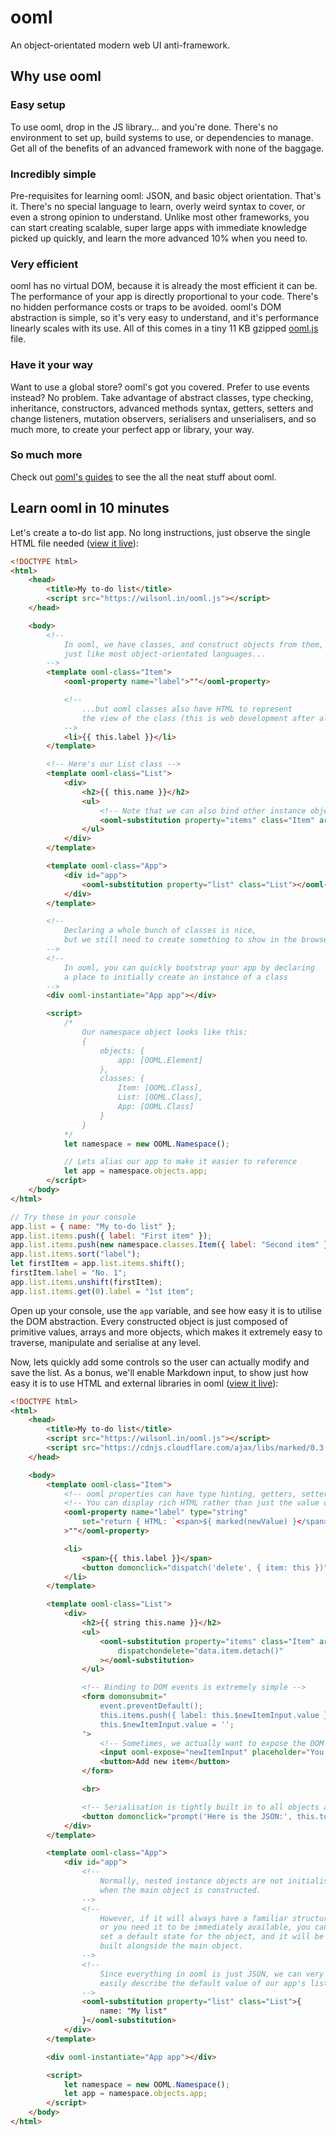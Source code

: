 # ooml
An object-orientated modern web UI anti-framework.

## Why use ooml

### Easy setup
To use ooml, drop in the JS library... and you're done. There's no environment to set up, build systems to use, or dependencies to manage. Get all of the benefits of an advanced framework with none of the baggage.

### Incredibly simple
Pre-requisites for learning ooml: JSON, and basic object orientation. That's it. There's no special language to learn, overly weird syntax to cover, or even a strong opinion to understand. Unlike most other frameworks, you can start creating scalable, super large apps with immediate knowledge picked up quickly, and learn the more advanced 10% when you need to.

### Very efficient
ooml has no virtual DOM, because it is already the most efficient it can be. The performance of your app is directly proportional to your code. There's no hidden performance costs or traps to be avoided. ooml's DOM abstraction is simple, so it's very easy to understand, and it's performance linearly scales with its use. All of this comes in a tiny 11 KB gzipped [ooml.js](https://wilsonl.in/ooml.js) file.

### Have it your way
Want to use a global store? ooml's got you covered. Prefer to use events instead? No problem. Take advantage of abstract classes, type checking, inheritance, constructors, advanced methods syntax, getters, setters and change listeners, mutation observers, serialisers and unserialisers, and so much more, to create your perfect app or library, your way.

### So much more
Check out [ooml's guides](https://wilsonl.in/docs/ooml) to see the all the neat stuff about ooml.


## Learn ooml in 10 minutes

Let's create a to-do list app. No long instructions, just observe the single HTML file needed ([view it live](https://wilsonl.in/ooml/examples/to-do-list-1.html)):

```html
<!DOCTYPE html>
<html>
    <head>
        <title>My to-do list</title>
        <script src="https://wilsonl.in/ooml.js"></script>
    </head>

    <body>
        <!--
            In ooml, we have classes, and construct objects from them,
            just like most object-orientated languages...
        -->
        <template ooml-class="Item">
            <ooml-property name="label">""</ooml-property>

            <!--
                ...but ooml classes also have HTML to represent
                the view of the class (this is web development after all)
            -->
            <li>{{ this.label }}</li>
        </template>

        <!-- Here's our List class -->
        <template ooml-class="List">
            <div>
                <h2>{{ this.name }}</h2>
                <ul>
                    <!-- Note that we can also bind other instance objects or an array of them -->
                    <ooml-substitution property="items" class="Item" array></ooml-substitution>
                </ul>
            </div>
        </template>

        <template ooml-class="App">
            <div id="app">
                <ooml-substitution property="list" class="List"></ooml-substitution>
            </div>
        </template>

        <!--
            Declaring a whole bunch of classes is nice,
            but we still need to create something to show in the browser
        -->
        <!--
            In ooml, you can quickly bootstrap your app by declaring
            a place to initially create an instance of a class
        -->
        <div ooml-instantiate="App app"></div>

        <script>
            /*
                Our namespace object looks like this:
                {
                    objects: {
                        app: [OOML.Element]
                    },
                    classes: {
                        Item: [OOML.Class],
                        List: [OOML.Class],
                        App: [OOML.Class]
                    }
                }
            */
            let namespace = new OOML.Namespace();

            // Lets alias our app to make it easier to reference
            let app = namespace.objects.app;
        </script>
    </body>
</html>
```

```javascript
// Try these in your console
app.list = { name: "My to-do list" };
app.list.items.push({ label: "First item" });
app.list.items.push(new namespace.classes.Item({ label: "Second item" }));
app.list.items.sort("label");
let firstItem = app.list.items.shift();
firstItem.label = "No. 1";
app.list.items.unshift(firstItem);
app.list.items.get(0).label = "1st item";
```

Open up your console, use the `app` variable, and see how easy it is to utilise the DOM abstraction. Every constructed object is just composed of primitive values, arrays and more objects, which makes it extremely easy to traverse, manipulate and serialise at any level.

Now, lets quickly add some controls so the user can actually modify and save the list. As a bonus, we'll enable Markdown input, to show just how easy it is to use HTML and external libraries in ooml ([view it live](https://wilsonl.in/ooml/examples/to-do-list-2.html)):

```html
<!DOCTYPE html>
<html>
    <head>
        <title>My to-do list</title>
        <script src="https://wilsonl.in/ooml.js"></script>
        <script src="https://cdnjs.cloudflare.com/ajax/libs/marked/0.3.6/marked.min.js"></script>
    </head>

    <body>
        <template ooml-class="Item">
            <!-- ooml properties can have type hinting, getters, setters, and change listeners -->
            <!-- You can display rich HTML rather than just the value of a property -->
            <ooml-property name="label" type="string"
                set="return { HTML: `<span>${ marked(newValue) }</span>` }"
            >""</ooml-property>

            <li>
                <span>{{ this.label }}</span>
                <button domonclick="dispatch('delete', { item: this })">Delete</button>
            </li>
        </template>

        <template ooml-class="List">
            <div>
                <h2>{{ string this.name }}</h2>
                <ul>
                    <ooml-substitution property="items" class="Item" array
                        dispatchondelete="data.item.detach()"
                    ></ooml-substitution>
                </ul>

                <!-- Binding to DOM events is extremely simple -->
                <form domonsubmit="
                    event.preventDefault();
                    this.items.push({ label: this.$newItemInput.value });
                    this.$newItemInput.value = '';
                ">
                    <!-- Sometimes, we actually want to expose the DOM -->
                    <input ooml-expose="newItemInput" placeholder="You can use Markdown!">
                    <button>Add new item</button>
                </form>

                <br>

                <!-- Serialisation is tightly built in to all objects and arrays -->
                <button domonclick="prompt('Here is the JSON:', this.toJSON())">Serialise this list</button>
            </div>
        </template>

        <template ooml-class="App">
            <div id="app">
                <!--
                    Normally, nested instance objects are not initialised
                    when the main object is constructed.
                -->
                <!--
                    However, if it will always have a familiar structure,
                    or you need it to be immediately available, you can
                    set a default state for the object, and it will be
                    built alongside the main object.
                -->
                <!--
                    Since everything in ooml is just JSON, we can very
                    easily describe the default value of our app's list.
                -->
                <ooml-substitution property="list" class="List">{
                    name: "My list"
                }</ooml-substitution>
            </div>
        </template>

        <div ooml-instantiate="App app"></div>

        <script>
            let namespace = new OOML.Namespace();
            let app = namespace.objects.app;
        </script>
    </body>
</html>
```
